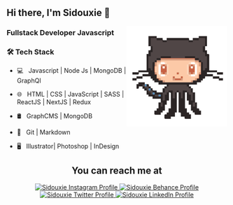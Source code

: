 <h2>Hi there, I'm Sidouxie 👋</h2>

<img align='right' src="https://raw.githubusercontent.com/iCharlesZ/FigureBed/master/img/octocat.gif" width="230">

<h3>Fullstack Developer Javascript</h3>

<h3>🛠 Tech Stack</h3>



- 💻 &nbsp; Javascript | Node Js | MongoDB | GraphQl

- 🌐 &nbsp; HTML | CSS | JavaScript | SASS | ReactJS | NextJS | Redux

- 🛢 &nbsp; GraphCMS | MongoDB

- 🔧 &nbsp; Git | Markdown

- 🖥 &nbsp; Illustrator| Photoshop | InDesign


<h2 align="center">You can reach me at </h2>

<p align="center">
  <a target="_blank" href="https://www.instagram.com/sid_ouxi/">
    <img src="https://www.vectorlogo.zone/logos/instagram/instagram-icon.svg" alt="Sidouxie Instagram Profile" height="30" width="30">
  </a>
 
  
  <a target="_blank" href="https://www.behance.net/sidouxie">
    <img src="https://www.vectorlogo.zone/logos/behance/behance-icon.svg" alt="Sidouxie Behance Profile" height="30" width="30">
  </a>
  
  
  
  <a target="_blank" href="https://twitter.com/sidouxie">
    <img src="https://www.vectorlogo.zone/logos/twitter/twitter-icon.svg" alt="Sidouxie Twitter Profile" height="30" width="30">
  </a>
 

  <a target="_blank" href="https://linkedin.com/in/sidouxie">
    <img src="https://www.vectorlogo.zone/logos/linkedin/linkedin-icon.svg" alt="Sidouxie LinkedIn Profile" height="30" width="30">
  </a>



<!--
**sidouxie/sidouxie** is a ✨ _special_ ✨ repository because its `README.md` (this file) appears on your GitHub profile.

Here are some ideas to get you started:

- 🔭 I’m currently working on ...
- 🌱 I’m currently learning ...
- 👯 I’m looking to collaborate on ...
- 🤔 I’m looking for help with ...
- 💬 Ask me about ...
- 📫 How to reach me: ...
- 😄 Pronouns: ...
- ⚡ Fun fact: ...
-->
